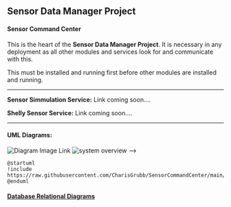 ## Sensor Data Manager Project
#### Sensor Command Center 

This is the heart of the **Sensor Data Manager Project**. It is necessary in any deployment as all other modules and services look for and communicate with this. 

This must be installed and running first before other modules are installed and running. 


_______________________________________________________________________________________________________________________________________________________________________________________

**Sensor Simmulation Service:** Link coming soon....

**Shelly Sensor Service:** Link coming soon....


_______________________________________________________________________________________________________________________________________________________________________________________

#### UML Diagrams: 

<!-- ![Class Diagram](http://www.plantuml.com/plantuml/proxy?src=https://raw.githubusercontent.com/CharisGrubb/SensorCommandCenter/main/Documentation/UML/SCC.puml&fmt=png)
<!-- TEST -->
![Diagram Image Link](https://raw.githubusercontent.com/CharisGrubb/SensorCommandCenter/main/Documentation/UML/SCC.puml)
![system overview](http://www.plantuml.com/plantuml/proxy?cache=no&src=https://raw.github.com/CharisGrubb/SensorCommandCenter/main/Documentation/UML/SCC.puml) -->

```plantuml 
@startuml
!include https://raw.githubusercontent.com/CharisGrubb/SensorCommandCenter/main/Documentation/UML/SCC.puml
@enduml
```

#### [Database Relational Diagrams](Documentation/Database_Relational_Diagram.md)
